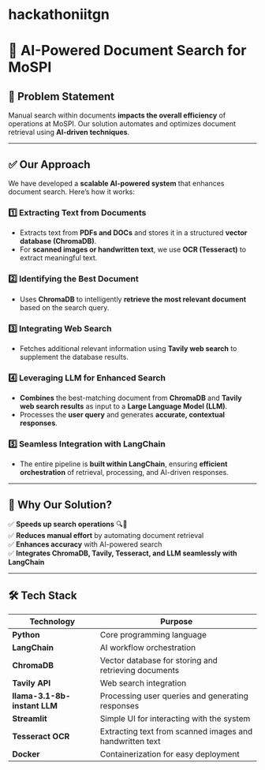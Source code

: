 # hackathoniitgn

# 🚀 AI-Powered Document Search for MoSPI  

## 📌 Problem Statement  
Manual search within documents **impacts the overall efficiency** of operations at MoSPI. Our solution automates and optimizes document retrieval using **AI-driven techniques**.  

---

## ✅ Our Approach  
We have developed a **scalable AI-powered system** that enhances document search. Here’s how it works:  

### 1️⃣ Extracting Text from Documents  
- Extracts text from **PDFs and DOCs** and stores it in a structured **vector database (ChromaDB)**.  
- For **scanned images or handwritten text**, we use **OCR (Tesseract)** to extract meaningful text.  

### 2️⃣ Identifying the Best Document  
- Uses **ChromaDB** to intelligently **retrieve the most relevant document** based on the search query.  

### 3️⃣ Integrating Web Search  
- Fetches additional relevant information using **Tavily web search** to supplement the database results.  

### 4️⃣ Leveraging LLM for Enhanced Search  
- **Combines** the best-matching document from **ChromaDB** and **Tavily web search results** as input to a **Large Language Model (LLM)**.  
- Processes the **user query** and generates **accurate, contextual responses**.  

### 5️⃣ Seamless Integration with LangChain  
- The entire pipeline is **built within LangChain**, ensuring **efficient orchestration** of retrieval, processing, and AI-driven responses.  

---

## 🎯 Why Our Solution?  
✅ **Speeds up search operations** 🔍🚀  
✅ **Reduces manual effort** by automating document retrieval  
✅ **Enhances accuracy** with AI-powered search  
✅ **Integrates ChromaDB, Tavily, Tesseract, and LLM seamlessly with LangChain**  

---


## 🛠️ Tech Stack  
| Technology | Purpose |
|------------|---------|
| **Python** | Core programming language |
| **LangChain** | AI workflow orchestration |
| **ChromaDB** | Vector database for storing and retrieving documents |
| **Tavily API** | Web search integration |
| **llama-3.1-8b-instant LLM** | Processing user queries and generating responses |
| **Streamlit** | Simple UI for interacting with the system |
| **Tesseract OCR** | Extracting text from scanned images and handwritten text | ( to be added )
| **Docker** | Containerization for easy deployment | ( to be added )
